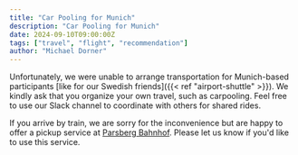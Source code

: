 ```yaml
---
title: "Car Pooling for Munich"
description: "Car Pooling for Munich"
date: 2024-09-10T09:00:00Z
tags: ["travel", "flight", "recommendation"]
author: "Michael Dorner"
---
```


Unfortunately, we were unable to arrange transportation for Munich-based participants [like for our Swedish friends]({{< ref "airport-shuttle" >}}). We kindly ask that you organize your own travel, such as carpooling. Feel free to use our Slack channel to coordinate with others for shared rides.

If you arrive by train, we are sorry for the inconvenience but are happy to offer a pickup service at [Parsberg Bahnhof](https://www.bahnhof.de/parsberg). Please let us know if you'd like to use this service.
